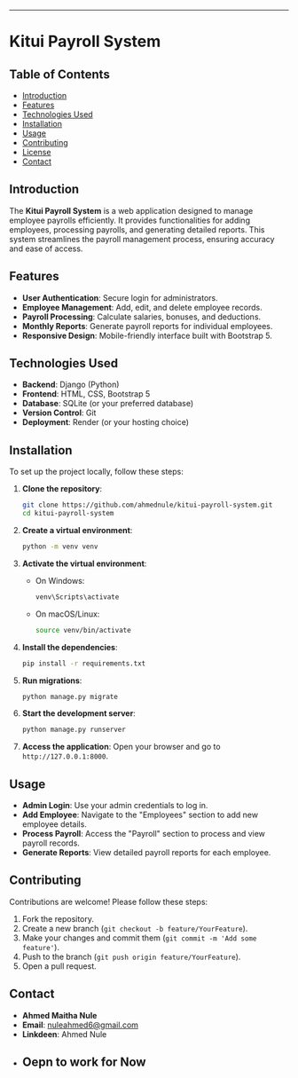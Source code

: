 ---

# Kitui Payroll System

## Table of Contents
- [Introduction](#introduction)
- [Features](#features)
- [Technologies Used](#technologies-used)
- [Installation](#installation)
- [Usage](#usage)
- [Contributing](#contributing)
- [License](#license)
- [Contact](#contact)

## Introduction
The **Kitui Payroll System** is a web application designed to manage employee payrolls efficiently. It provides functionalities for adding employees, processing payrolls, and generating detailed reports. This system streamlines the payroll management process, ensuring accuracy and ease of access.

## Features
- **User Authentication**: Secure login for administrators.
- **Employee Management**: Add, edit, and delete employee records.
- **Payroll Processing**: Calculate salaries, bonuses, and deductions.
- **Monthly Reports**: Generate payroll reports for individual employees.
- **Responsive Design**: Mobile-friendly interface built with Bootstrap 5.

## Technologies Used
- **Backend**: Django (Python)
- **Frontend**: HTML, CSS, Bootstrap 5
- **Database**: SQLite (or your preferred database)
- **Version Control**: Git
- **Deployment**: Render (or your hosting choice)

## Installation
To set up the project locally, follow these steps:

1. **Clone the repository**:
   ```bash
   git clone https://github.com/ahmednule/kitui-payroll-system.git
   cd kitui-payroll-system
   ```

2. **Create a virtual environment**:
   ```bash
   python -m venv venv
   ```

3. **Activate the virtual environment**:
   - On Windows:
     ```bash
     venv\Scripts\activate
     ```
   - On macOS/Linux:
     ```bash
     source venv/bin/activate
     ```

4. **Install the dependencies**:
   ```bash
   pip install -r requirements.txt
   ```

5. **Run migrations**:
   ```bash
   python manage.py migrate
   ```

6. **Start the development server**:
   ```bash
   python manage.py runserver
   ```

7. **Access the application**: Open your browser and go to `http://127.0.0.1:8000`.

## Usage
- **Admin Login**: Use your admin credentials to log in.
- **Add Employee**: Navigate to the "Employees" section to add new employee details.
- **Process Payroll**: Access the "Payroll" section to process and view payroll records.
- **Generate Reports**: View detailed payroll reports for each employee.

## Contributing
Contributions are welcome! Please follow these steps:
1. Fork the repository.
2. Create a new branch (`git checkout -b feature/YourFeature`).
3. Make your changes and commit them (`git commit -m 'Add some feature'`).
4. Push to the branch (`git push origin feature/YourFeature`).
5. Open a pull request.


## Contact
- **Ahmed Maitha Nule**
- **Email**: nuleahmed6@gmail.com
- **Linkdeen**: Ahmed Nule
- ## Oepn to work for Now
